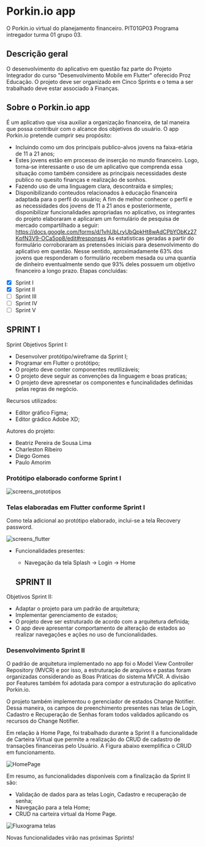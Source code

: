 # **Porkin.io app**
O Porkin.io virtual do planejamento financeiro.
PIT01GP03
Programa intregador turma 01 grupo 03.
## Descrição geral
O desenvolvimento do aplicativo em questão faz parte do Projeto Integrador do curso "Desenvolvimento Mobile em Flutter" oferecido Proz Educação.
O projeto deve ser organizado em Cinco Sprints e o tema a ser trabalhado deve estar associado à Finanças.
## Sobre o Porkin.io app
É um aplicativo que visa auxiliar a organização financeira, de tal maneira que possa contribuir com o alcance dos objetivos do usuário.
O app Porkin.io pretende cumprir seu propósito:
- Incluindo como um dos principais publico-alvos jovens na faixa-etária de 11 a 21 anos;
- Estes jovens estão em processo de inserção no mundo financeiro. Logo, torna-se interessante o uso de um aplicativo que comprenda essa situação como também considere as principais necessidades deste publico no quesito finanças e realização de sonhos.
- Fazendo uso de uma linguagem clara, descontraída e simples;
- Disponibilizando conteudos relacionados à educação financeira adaptada para o perfil do usuário;
A fim de melhor conhecer o perfil e as necessidades dos jovens de 11 a 21 anos e posteriormente, disponibilizar funcionalidades apropriadas no aplicativo, os integrantes do projeto elaboraram e aplicaram um formulário de pesquisa de mercado compartilhado a seguir:
https://docs.google.com/forms/d/1vhUbLryUbQpkHt8wAdCPbYObKz27KpfN3V9-OCa5op8/edit#responses
As estatisticas geradas a partir do formulário corroboraram as pretensões iniciais para desenvolvimento do aplicativo em questão. Nesse sentido, aproximadamente 63% dos jovens que responderam o formulário recebem mesada ou uma quantia de dinheiro eventualmente sendo que 93% deles possuem um objetivo financeiro a longo prazo.
Etapas concluídas:
- [x] Sprint I
- [X] Sprint II
- [ ] Sprint III
- [ ] Sprint IV
- [ ] Sprint V

## SPRINT I
Sprint Objetivos Sprint I:

- Desenvolver protótipo/wireframe da Sprint I;
- Programar em Flutter o protótipo;
- O projeto deve conter componentes reutilizáveis; 
- O projeto deve seguir as convenções da linguagem e boas praticas;
- O projeto deve apresnetar os componentes e funcinalidades definidas pelas regras de negócio.

Recursos utilizados:
- Editor gráfico Figma;
- Editor grádico Adobe XD;

Autores do projeto:
- Beatriz Pereira de Sousa Lima
- Charleston Ribeiro
- Diego Gomes
- Paulo Amorim
### Protótipo elaborado conforme Sprint I
![screens_prototipos](https://user-images.githubusercontent.com/108772866/198699526-6d94e51f-df4f-4d22-be44-b540795b3ddf.jpeg)
### Telas elaboradas em Flutter conforme Sprint I
Como tela adicional ao protótipo elaborado, inclui-se a tela Recovery password.

![screens_flutter](https://user-images.githubusercontent.com/108772866/198755644-fc47a5e5-ae01-42bf-965a-d39e418b9acf.png)


- Funcionalidades presentes:
  - Navegação da tela Splash -> Login -> Home

  ## SPRINT II
 Objetivos Sprint II:

- Adaptar o projeto para um padrão de arquitetura;
- Implementar gerenciamento de estados;
- O projeto deve ser estruturado de acordo com a arquitetura definida; 
- O app deve apresentar comportamento de alteração de estados ao realizar navegações e ações no uso de funcionalidades.

### Desenvolvimento Sprint II

O padrão de arquitetura implementado no app foi o Model View Controller Repository (MVCR) e por isso, a estruturação de arquivos e pastas foram organizadas considerando as Boas Práticas do sistema MVCR. A divisão por Features também foi adotada para compor a estruturação do aplicativo Porkin.io.

O projeto também implementou o gerenciador de estados Change Notifier. Dessa maneira, os campos de preenchimento presentes nas telas de Login, Cadastro e Recuperação de Senhas foram todos validados aplicando os recursos do Change Notifier.

Em relação à Home Page, foi trabalhado durante a Sprint II a funcionalidade de Carteira Virtual que permite a realização do CRUD de cadastro de transações financeiras pelo Usuário. A Figura abaixo exemplifica o CRUD em funcionamento. 


![HomePage](https://user-images.githubusercontent.com/108772866/206205216-56242830-2c72-42ed-9933-4f82757863bb.png)


Em resumo, as funcionalidades disponíveis com a finalização da Sprint II são:
- Validação de dados para as telas Login, Cadastro e recuperação de senha;
- Navegação para a tela Home;
- CRUD na carteira virtual da Home Page.

![Fluxograma telas](https://user-images.githubusercontent.com/108772866/206206037-60110ad8-5982-4373-b76a-949440993bf8.png)


Novas funcionalidades virão nas próximas Sprints!





